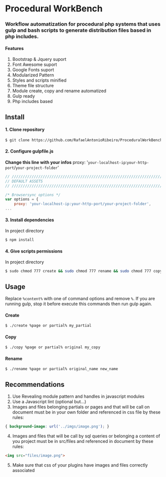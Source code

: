 # Procedural WorkBench

### Workflow automatization for procedural php systems that uses gulp and bash scripts to generate distribution files based in php includes.
#### Features
1. Bootstrap & Jquery suport
2. Font Awesome suport
3. Google Fonts suport
4. Modularized Pattern
5. Styles and scripts minified
6. Theme file structure
7. Module create, copy and rename automatized
8. Gulp ready
9. Php includes based

## Install
#### 1. Clone repository
``` bash
$ git clone https://github.com/RafaelAntonioRibeiro/ProceduralWorkBench
```
#### 2. Configure gulpfile.js
**Change this line with your infos**
proxy: '`your-localhost-ip`:`your-http-port`/`your-project-folder`'

``` javascript
// /////////////////////////////////////////////////////////////////////
// DEFAULT ASSETS
// /////////////////////////////////////////////////////////////////////

/* Browsersync options */
var options = {
	proxy: 'your-localhost-ip:your-http-port/your-project-folder',
...
```
#### 3. Install dependencies
In project directory
``` bash
$ npm install
```
#### 4. Give scripts permissions
In project directory
``` bash
$ sudo chmod 777 create && sudo chmod 777 rename && sudo chmod 777 copy
```
## Usage
Replace `%content%` with one of command options and remove `%`.
If you are running gulp, stop it before execute this commands then run gulp again.
#### Create
``` bash
$ ./create %page or partial% my_partial
```
#### Copy
``` bash
$ ./copy %page or partial% original my_copy
```
#### Rename
``` bash
$ ./rename %page or partial% original_name new_name
```

## Recommendations
1. Use Revealing module pattern and handles in javascript modules
2. Use a Javascript lint (optional but...)
3. Images and files belonging partials or pages and that will be call on document must be in your own folder and referenced in css file by these rules:
``` css
{ background-image: url('../imgs/image.png'); }
```
4. Images and files that will be call by sql queries or belonging a content of you project must be in src/files and referenced in document by these rules:
``` html
<img src="files/image.png">
```
5. Make sure that css of your plugins have images and files correctly associated
